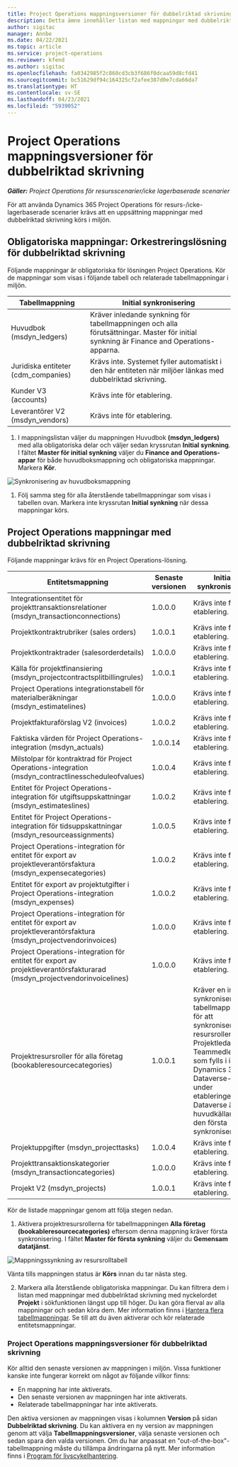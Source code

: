 ```yaml
---
title: Project Operations mappningsversioner för dubbelriktad skrivning
description: Detta ämne innehåller listan med mappningar med dubbelriktad skrivning som krävs för Dynamics 365 Project Operations.
author: sigitac
manager: Annbe
ms.date: 04/22/2021
ms.topic: article
ms.service: project-operations
ms.reviewer: kfend
ms.author: sigitac
ms.openlocfilehash: fa0342985f2c860cd3cb3f686f0dcaa59d8cfd41
ms.sourcegitcommit: bc51629df94c164325cf2afee387d0e7cda66da7
ms.translationtype: HT
ms.contentlocale: sv-SE
ms.lasthandoff: 04/23/2021
ms.locfileid: "5939052"
---
```

# <a name="project-operations-dual-write-map-versions"></a>Project Operations mappningsversioner för dubbelriktad skrivning

_**Gäller:** Project Operations för resursscenarier/icke lagerbaserade scenarier_

För att använda Dynamics 365 Project Operations för resurs-/icke-lagerbaserade scenarier krävs att en uppsättning mappningar med dubbelriktad skrivning körs i miljön. 

## <a name="prerequisite-maps-dual-write-orchestration-solution"></a>Obligatoriska mappningar: Orkestreringslösning för dubbelriktad skrivning

Följande mappningar är obligatoriska för lösningen Project Operations. Kör de mappningar som visas i följande tabell och relaterade tabellmappningar i miljön.

| Tabellmappning | Initial synkronisering |
| --- | --- |
| Huvudbok (msdyn_ledgers) | Kräver inledande synkning för tabellmappningen och alla förutsättningar. Master för initial synkning är Finance and Operations-apparna. |
| Juridiska entiteter (cdm_companies) | Krävs inte. Systemet fyller automatiskt i den här entiteten när miljöer länkas med dubbelriktad skrivning. |
| Kunder V3 (accounts) | Krävs inte för etablering. |
| Leverantörer V2 (msdyn_vendors) | Krävs inte för etablering. |

1. I mappningslistan väljer du mappningen Huvudbok **(msdyn\_ledgers)** med alla obligatoriska delar och väljer sedan kryssrutan **Initial synkning**. I fältet **Master för initial synkning** väljer du **Finance and Operations-appar** för både huvudboksmappning och obligatoriska mappningar. Markera **Kör**.

![Synkronisering av huvudboksmappning](media/DW6.png)

1. Följ samma steg för alla återstående tabellmappningar som visas i tabellen ovan. Markera inte kryssrutan **Initial synkning** när dessa mappningar körs.

## <a name="project-operations-dual-write-maps"></a>Project Operations mappningar med dubbelriktad skrivning

Följande mappningar krävs för en Project Operations-lösning.

| **Entitetsmappning** | **Senaste versionen** | **Initial synkronisering** |
| --- | --- | --- |
| Integrationsentitet för projekttransaktionsrelationer (msdyn\_transactionconnections) | 1.0.0.0 | Krävs inte för etablering. |
| Projektkontraktrubriker (sales orders) | 1.0.0.1 | Krävs inte för etablering. |
| Projektkontraktrader (salesorderdetails) | 1.0.0.0 | Krävs inte för etablering. |
| Källa för projektfinansiering (msdyn_projectcontractsplitbillingrules) | 1.0.0.1 | Krävs inte för etablering. |
| Project Operations integrationstabell för materialberäkningar (msdyn\_estimatelines) | 1.0.0.0 | Krävs inte för etablering. |
| Projektfakturaförslag V2 (invoices) | 1.0.0.2 | Krävs inte för etablering. |
| Faktiska värden för Project Operations-integration (msdyn_actuals) | 1.0.0.14 | Krävs inte för etablering. |
| Milstolpar för kontraktrad för Project Operations-integration (msdyn_contractlinesscheduleofvalues) | 1.0.0.4 | Krävs inte för etablering. |
| Entitet för Project Operations-integration för utgiftsuppskattningar (msdyn_estimateslines) | 1.0.0.2 | Krävs inte för etablering. |
| Entitet för Project Operations-integration för tidsuppskattningar (msdyn_resourceassignments) | 1.0.0.5 | Krävs inte för etablering. |
| Project Operations-integration för entitet för export av projektleverantörsfaktura (msdyn_expensecategories) | 1.0.0.2 | Krävs inte för etablering. |
| Entitet för export av projektutgifter i Project Operations-integration (msdyn_expenses) | 1.0.0.2 | Krävs inte för etablering. |
| Project Operations-integration för entitet för export av projektleverantörsfaktura (msdyn_projectvendorinvoices) | 1.0.0.0 | Krävs inte för etablering. |
| Project Operations-integration för entitet för export av projektleverantörsfakturarad (msdyn_projectvendorinvoicelines) | 1.0.0.0 | Krävs inte för etablering. |
| Projektresursroller för alla företag (bookableresourcecategories) | 1.0.0.1 | Kräver en initial synkronisering av tabellmappningen för att synkronisera resursrollerna Projektledare och Teammedlem som fylls i i Dynamics 365 Dataverse-miljön under etableringen. Dataverse är huvudkällan för den första synkroniseringen. |
| Projektuppgifter (msdyn_projecttasks) | 1.0.0.4 | Krävs inte för etablering. |
| Projekttransaktionskategorier (msdyn_transactioncategories) | 1.0.0.0 | Krävs inte för etablering. |
| Projekt V2 (msdyn_projects) | 1.0.0.1 | Krävs inte för etablering. |

Kör de listade mappningar genom att följa stegen nedan.

1. Aktivera projektresursrollerna för tabellmappningen **Alla företag (bookableresourcecategories)** eftersom denna mappning kräver första synkronisering. I fältet **Master för första synkning** väljer du **Gemensam datatjänst**. 

 ![Mappningssynkning av resursrolltabell](media/6ResourceInitialSync.jpg)

 Vänta tills mappningen status är **Körs** innan du tar nästa steg.

2. Markera alla återstående obligatoriska mappningar. Du kan filtrera dem i listan med mappningar med dubbelriktad skrivning med nyckelordet **Projekt** i sökfunktionen längst upp till höger. Du kan göra flerval av alla mappningar och sedan köra dem. Mer information finns i [Hantera flera tabellmappningar](/dynamics365/fin-ops-core/dev-itpro/data-entities/dual-write/multiple-entity-maps). Se till att du även aktiverar och kör relaterade entitetsmappningar.

### <a name="project-operations-dual-write-map-versions"></a>Project Operations mappningsversioner för dubbelriktad skrivning

Kör alltid den senaste versionen av mappningen i miljön. Vissa funktioner kanske inte fungerar korrekt om något av följande villkor finns:

- En mappning har inte aktiverats.
- Den senaste versionen av mappningen har inte aktiverats. 
- Relaterade tabellmappningar har inte aktiverats.

Den aktiva versionen av mappningen visas i kolumnen **Version** på sidan **Dubbelriktad skrivning**. Du kan aktivera en ny version av mappningen genom att välja **Tabellmappningsversioner**, välja senaste versionen och sedan spara den valda versionen. Om du har anpassat en "out-of-the-box"-tabellmappning måste du tillämpa ändringarna på nytt. Mer information finns i [Program för livscykelhantering](/dynamics365/fin-ops-core/dev-itpro/data-entities/dual-write/app-lifecycle-management).
